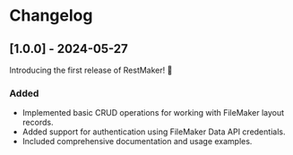 # Changelog

## [1.0.0] - 2024-05-27

Introducing the first release of RestMaker! 🎉

### Added

- Implemented basic CRUD operations for working with FileMaker layout records.
- Added support for authentication using FileMaker Data API credentials.
- Included comprehensive documentation and usage examples.
